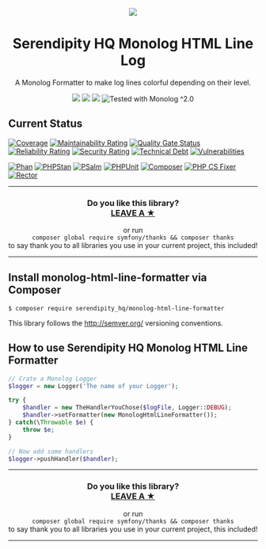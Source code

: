 <p align="center">
    <a href="http://www.serendipityhq.com" target="_blank">
        <img style="max-width: 350px" src="http://www.serendipityhq.com/assets/open-source-projects/Logo-SerendipityHQ-Icon-Text-Purple.png">
    </a>
</p>

<h1 align="center">Serendipity HQ Monolog HTML Line Log</h1>
<p align="center">A Monolog Formatter to make log lines colorful depending on their level.</p>
<p align="center">
    <a href="https://github.com/Aerendir/monolog-html-line-formatter/releases"><img src="https://img.shields.io/packagist/v/serendipity_hq/monolog-html-line-formatter.svg?style=flat-square"></a>
    <a href="https://opensource.org/licenses/MIT"><img src="https://img.shields.io/badge/license-MIT-brightgreen.svg?style=flat-square"></a>
    <a href="https://github.com/Aerendir/monolog-html-line-formatter/releases"><img src="https://img.shields.io/packagist/php-v/serendipity_hq/monolog-html-line-formatter?color=%238892BF&style=flat-square&logo=php" /></a>
    <img title="Tested with Monolog ^2.0" src="https://img.shields.io/badge/Monolog-%5E2.0-333?style=flat-square&logo=php" />
</p>

## Current Status

[![Coverage](https://sonarcloud.io/api/project_badges/measure?project=Aerendir_monolog-html-line-formatter&metric=coverage)](https://sonarcloud.io/dashboard?id=Aerendir_monolog-html-line-formatter)
[![Maintainability Rating](https://sonarcloud.io/api/project_badges/measure?project=Aerendir_monolog-html-line-formatter&metric=sqale_rating)](https://sonarcloud.io/dashboard?id=Aerendir_monolog-html-line-formatter)
[![Quality Gate Status](https://sonarcloud.io/api/project_badges/measure?project=Aerendir_monolog-html-line-formatter&metric=alert_status)](https://sonarcloud.io/dashboard?id=Aerendir_monolog-html-line-formatter)
[![Reliability Rating](https://sonarcloud.io/api/project_badges/measure?project=Aerendir_monolog-html-line-formatter&metric=reliability_rating)](https://sonarcloud.io/dashboard?id=Aerendir_monolog-html-line-formatter)
[![Security Rating](https://sonarcloud.io/api/project_badges/measure?project=Aerendir_monolog-html-line-formatter&metric=security_rating)](https://sonarcloud.io/dashboard?id=Aerendir_monolog-html-line-formatter)
[![Technical Debt](https://sonarcloud.io/api/project_badges/measure?project=Aerendir_monolog-html-line-formatter&metric=sqale_index)](https://sonarcloud.io/dashboard?id=Aerendir_monolog-html-line-formatter)
[![Vulnerabilities](https://sonarcloud.io/api/project_badges/measure?project=Aerendir_monolog-html-line-formatter&metric=vulnerabilities)](https://sonarcloud.io/dashboard?id=Aerendir_monolog-html-line-formatter)

[![Phan](https://github.com/Aerendir/monolog-html-line-formatter/workflows/Phan/badge.svg)](https://github.com/Aerendir/monolog-html-line-formatter/actions?query=branch%3Adev)
[![PHPStan](https://github.com/Aerendir/monolog-html-line-formatter/workflows/PHPStan/badge.svg)](https://github.com/Aerendir/monolog-html-line-formatter/actions?query=branch%3Adev)
[![PSalm](https://github.com/Aerendir/monolog-html-line-formatter/workflows/PSalm/badge.svg)](https://github.com/Aerendir/monolog-html-line-formatter/actions?query=branch%3Adev)
[![PHPUnit](https://github.com/Aerendir/monolog-html-line-formatter/workflows/PHPunit/badge.svg)](https://github.com/Aerendir/monolog-html-line-formatter/actions?query=branch%3Adev)
[![Composer](https://github.com/Aerendir/monolog-html-line-formatter/workflows/Composer/badge.svg)](https://github.com/Aerendir/monolog-html-line-formatter/actions?query=branch%3Adev)
[![PHP CS Fixer](https://github.com/Aerendir/monolog-html-line-formatter/workflows/PHP%20CS%20Fixer/badge.svg)](https://github.com/Aerendir/monolog-html-line-formatter/actions?query=branch%3Adev)
[![Rector](https://github.com/Aerendir/monolog-html-line-formatter/workflows/Rector/badge.svg)](https://github.com/Aerendir/monolog-html-line-formatter/actions?query=branch%3Adev)

<hr />
<h3 align="center">
    <b>Do you like this library?</b><br />
    <b><a href="#js-repo-pjax-container">LEAVE A &#9733;</a></b>
</h3>
<p align="center">
    or run<br />
    <code>composer global require symfony/thanks && composer thanks</code><br />
    to say thank you to all libraries you use in your current project, this included!
</p>
<hr />

## Install monolog-html-line-formatter via Composer

    $ composer require serendipity_hq/monolog-html-line-formatter

This library follows the http://semver.org/ versioning conventions.

## How to use Serendipity HQ Monolog HTML Line Formatter

```php
// Crate a Monolog Logger
$logger = new Logger('The name of your Logger');

try {
    $handler = new TheHandlerYouChose($logFile, Logger::DEBUG);
    $handler->setFormatter(new MonologHtmlLineFormatter());
} catch(\Throwable $e) {
    throw $e;
}

// Now add some handlers
$logger->pushHandler($handler);
```

<hr />
<h3 align="center">
    <b>Do you like this library?</b><br />
    <b><a href="#js-repo-pjax-container">LEAVE A &#9733;</a></b>
</h3>
<p align="center">
    or run<br />
    <code>composer global require symfony/thanks && composer thanks</code><br />
    to say thank you to all libraries you use in your current project, this included!
</p>
<hr />
